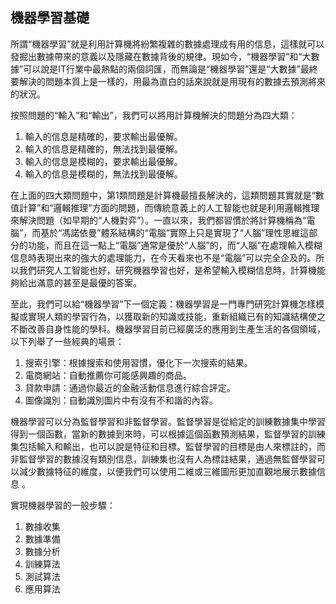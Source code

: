 ## 機器學習基礎

所謂“機器學習”就是利用計算機將紛繁複雜的數據處理成有用的信息，這樣就可以發掘出數據帶來的意義以及隱藏在數據背後的規律。現如今，“機器學習”和“大數據”可以說是IT行業中最熱點的兩個詞匯，而無論是“機器學習”還是“大數據”最終要解決的問題本質上是一樣的，用最為直白的話來說就是用現有的數據去預測將來的狀況。

按照問題的“輸入”和“輸出”，我們可以將用計算機解決的問題分為四大類：

1. 輸入的信息是精確的，要求輸出最優解。
2. 輸入的信息是精確的，無法找到最優解。
3. 輸入的信息是模糊的，要求輸出最優解。
4. 輸入的信息是模糊的，無法找到最優解。

在上面的四大類問題中，第1類問題是計算機最擅長解決的，這類問題其實就是“數值計算”和“邏輯推理”方面的問題，而傳統意義上的人工智能也就是利用邏輯推理來解決問題（如早期的“人機對弈”）。一直以來，我們都習慣於將計算機稱為“電腦”，而基於“馮諾依曼”體系結構的“電腦”實際上只是實現了“人腦”理性思維這部分的功能，而且在這一點上“電腦”通常是優於“人腦”的，而“人腦”在處理輸入模糊信息時表現出來的強大的處理能力，在今天看來也不是“電腦”可以完全企及的。所以我們研究人工智能也好，研究機器學習也好，是希望輸入模糊信息時，計算機能夠給出滿意的甚至是最優的答案。

至此，我們可以給“機器學習”下一個定義：機器學習是一門專門研究計算機怎樣模擬或實現人類的學習行為，以獲取新的知識或技能，重新組織已有的知識結構使之不斷改善自身性能的學科。機器學習目前已經廣泛的應用到生產生活的各個領域，以下列舉了一些經典的場景：

1. 搜索引擎：根據搜索和使用習慣，優化下一次搜索的結果。
2. 電商網站：自動推薦你可能感興趣的商品。
3. 貸款申請：通過你最近的金融活動信息進行綜合評定。
4. 圖像識別：自動識別圖片中有沒有不和諧的內容。

機器學習可以分為監督學習和非監督學習。監督學習是從給定的訓練數據集中學習得到一個函數，當新的數據到來時，可以根據這個函數預測結果，監督學習的訓練集包括輸入和輸出，也可以說是特征和目標。監督學習的目標是由人來標註的，而非監督學習的數據沒有類別信息，訓練集也沒有人為標註結果，通過無監督學習可以減少數據特征的維度，以便我們可以使用二維或三維圖形更加直觀地展示數據信息 。

實現機器學習的一般步驟：

1. 數據收集
2. 數據準備
3. 數據分析
4. 訓練算法
5. 測試算法
6. 應用算法



